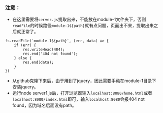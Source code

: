 ### 注意：
- 在这里需要将`server.js`提取出来，不能放在module-1文件夹下，否则`readFile`的时候路径`module-1${path}`就有点问题，页面出不来，提取出来之后就正常了。
```
fs.readFile(`module-1${path}`, (err, data) => {
    if (err) {
        res.writeHead(404);
        res.end('404 not found');
    } else {
        res.end(data);
    }
})
```
- 从github克隆下来后，由于用到了jquery，因此需要手动在module-1目录下安装jquery。
- 运行node server1.js后，打开浏览器输入`localhost:8080/home.html`或者`localhost:8080/index.html`即可，输入`localhost:8080`会报404 not found，因为域名后面没有path。
